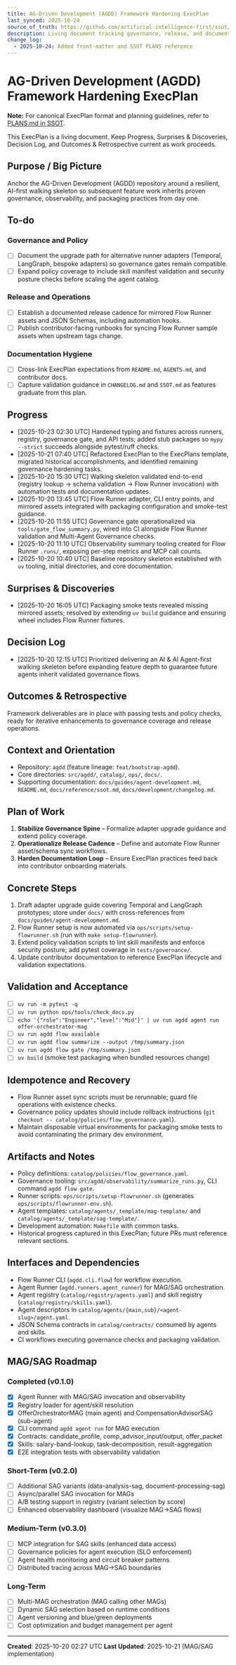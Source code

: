 ```yaml
---
title: AG-Driven Development (AGDD) Framework Hardening ExecPlan
last_synced: 2025-10-24
source_of_truth: https://github.com/artificial-intelligence-first/ssot/blob/main/topics/PLANS.md
description: Living document tracking governance, release, and documentation hardening
change_log:
  - 2025-10-24: Added front-matter and SSOT PLANS reference
---
```


# AG-Driven Development (AGDD) Framework Hardening ExecPlan

**Note:** For canonical ExecPlan format and planning guidelines, refer to [PLANS.md in SSOT](https://github.com/artificial-intelligence-first/ssot/blob/main/topics/PLANS.md).

This ExecPlan is a living document. Keep Progress, Surprises & Discoveries, Decision Log, and Outcomes & Retrospective current as work proceeds.

## Purpose / Big Picture
Anchor the AG-Driven Development (AGDD) repository around a resilient, AI-first walking skeleton so subsequent feature work inherits proven governance, observability, and packaging practices from day one.

## To-do
### Governance and Policy
- [ ] Document the upgrade path for alternative runner adapters (Temporal, LangGraph, bespoke adapters) so governance gates remain compatible.
- [ ] Expand policy coverage to include skill manifest validation and security posture checks before scaling the agent catalog.

### Release and Operations
- [ ] Establish a documented release cadence for mirrored Flow Runner assets and JSON Schemas, including automation hooks.
- [ ] Publish contributor-facing runbooks for syncing Flow Runner sample assets when upstream tags change.

### Documentation Hygiene
- [ ] Cross-link ExecPlan expectations from `README.md`, `AGENTS.md`, and contributor docs.
- [ ] Capture validation guidance in `CHANGELOG.md` and `SSOT.md` as features graduate from this plan.

## Progress
- [2025-10-23 02:30 UTC] Hardened typing and fixtures across runners, registry, governance gate, and API tests; added stub packages so `mypy --strict` succeeds alongside pytest/ruff checks.
- [2025-10-21 07:40 UTC] Refactored ExecPlan to the ExecPlans template, migrated historical accomplishments, and identified remaining governance hardening tasks.
- [2025-10-20 15:30 UTC] Walking skeleton validated end-to-end (registry lookup → schema validation → Flow Runner invocation) with automation tests and documentation updates.
- [2025-10-20 13:45 UTC] Flow Runner adapter, CLI entry points, and mirrored assets integrated with packaging configuration and smoke-test guidance.
- [2025-10-20 11:55 UTC] Governance gate operationalized via `tools/gate_flow_summary.py`, wired into CI alongside Flow Runner validation and Multi-Agent Governance checks.
- [2025-10-20 11:10 UTC] Observability summary tooling created for Flow Runner `.runs/`, exposing per-step metrics and MCP call counts.
- [2025-10-20 10:40 UTC] Baseline repository skeleton established with `uv` tooling, initial directories, and core documentation.

## Surprises & Discoveries
- [2025-10-20 16:05 UTC] Packaging smoke tests revealed missing mirrored assets; resolved by extending `uv build` guidance and ensuring wheel includes Flow Runner fixtures.

## Decision Log
- [2025-10-20 12:15 UTC] Prioritized delivering an AI & AI Agent-first walking skeleton before expanding feature depth to guarantee future agents inherit validated governance flows.

## Outcomes & Retrospective
Framework deliverables are in place with passing tests and policy checks, ready for iterative enhancements to governance coverage and release operations.

## Context and Orientation
- Repository: `agdd` (feature lineage: `feat/bootstrap-agdd`).
- Core directories: `src/agdd/`, `catalog/`, `ops/`, `docs/`.
- Supporting documentation: `docs/guides/agent-development.md`, `README.md`, `docs/reference/ssot.md`, `docs/development/changelog.md`.

## Plan of Work
1. **Stabilize Governance Spine** – Formalize adapter upgrade guidance and extend policy coverage.
2. **Operationalize Release Cadence** – Define and automate Flow Runner asset/schema sync workflows.
3. **Harden Documentation Loop** – Ensure ExecPlan practices feed back into contributor onboarding materials.

## Concrete Steps
1. Draft adapter upgrade guide covering Temporal and LangGraph prototypes; store under `docs/` with cross-references from `docs/guides/agent-development.md`.
2. Flow Runner setup is now automated via `ops/scripts/setup-flowrunner.sh` (run with `make setup-flowrunner`).
3. Extend policy validation scripts to lint skill manifests and enforce security posture; add pytest coverage in `tests/governance/`.
4. Update contributor documentation to reference ExecPlan lifecycle and validation expectations.

## Validation and Acceptance
- [ ] `uv run -m pytest -q`
- [ ] `uv run python ops/tools/check_docs.py`
- [ ] `echo '{"role":"Engineer","level":"Mid"}' | uv run agdd agent run offer-orchestrator-mag`
- [ ] `uv run agdd flow available`
- [ ] `uv run agdd flow summarize --output /tmp/summary.json`
- [ ] `uv run agdd flow gate /tmp/summary.json`
- [ ] `uv build` (smoke test packaging when bundled resources change)

## Idempotence and Recovery
- Flow Runner asset sync scripts must be rerunnable; guard file operations with existence checks.
- Governance policy updates should include rollback instructions (`git checkout -- catalog/policies/flow_governance.yaml`).
- Maintain disposable virtual environments for packaging smoke tests to avoid contaminating the primary dev environment.

## Artifacts and Notes
- Policy definitions: `catalog/policies/flow_governance.yaml`.
- Governance tooling: `src/agdd/observability/summarize_runs.py`, CLI command `agdd flow gate`.
- Runner scripts: `ops/scripts/setup-flowrunner.sh` (generates `ops/scripts/flowrunner-env.sh`).
- Agent templates: `catalog/agents/_template/mag-template/` and `catalog/agents/_template/sag-template/`.
- Development automation: `Makefile` with common tasks.
- Historical progress captured in this ExecPlan; future PRs must reference relevant sections.

## Interfaces and Dependencies
- Flow Runner CLI (`agdd.cli.flow`) for workflow execution.
- Agent Runner (`agdd.runners.agent_runner`) for MAG/SAG orchestration.
- Agent registry (`catalog/registry/agents.yaml`) and skill registry (`catalog/registry/skills.yaml`).
- Agent descriptors in `catalog/agents/{main,sub}/<agent-slug>/agent.yaml`.
- JSON Schema contracts in `catalog/contracts/` consumed by agents and skills.
- CI workflows executing governance checks and packaging validation.

## MAG/SAG Roadmap

### Completed (v0.1.0)
- [x] Agent Runner with MAG/SAG invocation and observability
- [x] Registry loader for agent/skill resolution
- [x] OfferOrchestratorMAG (main agent) and CompensationAdvisorSAG (sub-agent)
- [x] CLI command `agdd agent run` for MAG execution
- [x] Contracts: candidate_profile, comp_advisor_input/output, offer_packet
- [x] Skills: salary-band-lookup, task-decomposition, result-aggregation
- [x] E2E integration tests with observability validation

### Short-Term (v0.2.0)
- [ ] Additional SAG variants (data-analysis-sag, document-processing-sag)
- [ ] Async/parallel SAG invocation for MAGs
- [ ] A/B testing support in registry (variant selection by score)
- [ ] Enhanced observability dashboard (visualize MAG→SAG flows)

### Medium-Term (v0.3.0)
- [ ] MCP integration for SAG skills (enhanced data access)
- [ ] Governance policies for agent execution (SLO enforcement)
- [ ] Agent health monitoring and circuit breaker patterns
- [ ] Distributed tracing across MAG→SAG boundaries

### Long-Term
- [ ] Multi-MAG orchestration (MAG calling other MAGs)
- [ ] Dynamic SAG selection based on runtime conditions
- [ ] Agent versioning and blue/green deployments
- [ ] Cost optimization and budget management per agent

---
**Created**: 2025-10-20 02:27 UTC
**Last Updated**: 2025-10-21 (MAG/SAG implementation)
